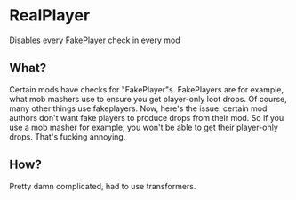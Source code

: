 # RealPlayer
Disables every FakePlayer check in every mod

## What?
Certain mods have checks for "FakePlayer"s. FakePlayers are for example, what mob mashers use to ensure you get player-only loot drops. Of course, many other things use fakeplayers.
Now, here's the issue: certain mod authors don't want fake players to produce drops from their mod. So if you use a mob masher for example, you won't be able to get their player-only drops. That's fucking annoying.

## How?
Pretty damn complicated, had to use transformers.

